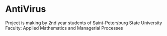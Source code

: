 # AntiVirus
Project is making by 2nd year students of Saint-Petersburg State University
Faculty: Applied Mathematics and  Managerial Processes
